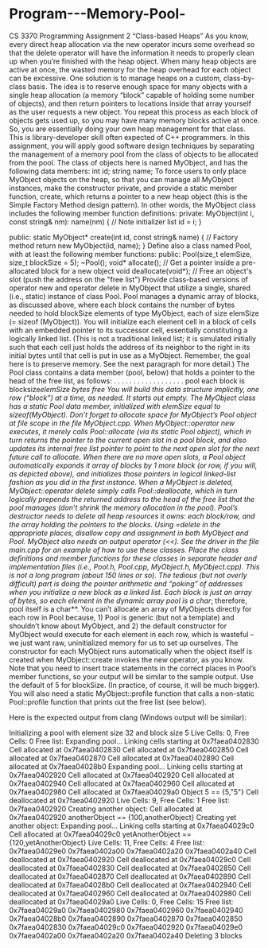 # Program---Memory-Pool-
CS 3370
Programming Assignment 2
“Class-based Heaps”
As you know, every direct heap allocation via the new operator incurs some overhead so that the delete operator
will have the information it needs to properly clean up when you’re finished with the heap object. When many heap
objects are active at once, the wasted memory for the heap overhead for each object can be excessive. One solution is
to manage heaps on a custom, class-by-class basis.
The idea is to reserve enough space for many objects with a single heap allocation (a memory “block” capable of
holding some number of objects), and then return pointers to locations inside that array yourself as the user requests a
new object. You repeat this process as each block of objects gets used up, so you may have many memory blocks
active at once. So, you are essentially doing your own heap management for that class. This is library-developer skill
often expected of C++ programmers.
In this assignment, you will apply good software design techniques by separating the management of a memory pool
from the class of objects to be allocated from the pool. The class of objects here is named MyObject, and has the
following data members:
 int id;
 string name;
To force users to only place MyObject objects on the heap, so that you can manage all MyObject instances, make
the constructor private, and provide a static member function, create, which returns a pointer to a new heap object
(this is the Simple Factory Method design pattern). In other words, the MyObject class includes the following
member function definitions:
private:
 MyObject(int i, const string& nm): name(nm) { // Note initializer list
 id = i;
 }

public:
 static MyObject* create(int id, const string& name) { // Factory method
 return new MyObject(id, name);
 }
Define also a class named Pool, with at least the following member functions:
public:
 Pool(size_t elemSize, size_t blockSize = 5);
 ~Pool();
 void* allocate(); // Get a pointer inside a pre-allocated block for a new object
 void deallocate(void*); // Free an object's slot (push the address on the "free list")
Provide class-based versions of operator new and operator delete in MyObject that utilize a single,
shared (i.e., static) instance of class Pool. Pool manages a dynamic array of blocks, as discussed above, where each
block contains the number of bytes needed to hold blockSize elements of type MyObject, each of size
elemSize (= sizeof (MyObject)). You will initialize each element cell in a block of cells with an embedded
pointer to its successor cell, essentially constituting a logically linked list. (This is not a traditional linked list; it is
simulated initially such that each cell just holds the address of its neighbor to the right in its initial bytes until that cell
is put in use as a MyObject. Remember, the goal here is to preserve memory. See the next paragraph for more
detail.)
The Pool class contains a data member (pool, below) that holds a pointer to the head of the free list, as follows:
.
.
.
. . .
. . .
. . .
. . .
.
.
.
pool
each block is blocksize*elemSize bytes
free
You will build this data structure implicitly, one row (“block”) at a time, as needed. It starts out empty.
The MyObject class has a static Pool data member, initialized with elemSize equal to sizeof(MyObject).
Don’t forget to allocate space for MyObject’s Pool object at file scope in the file MyObject.cpp. When
MyObject::operator new executes, it merely calls Pool::allocate (via its static Pool object), which in
turn returns the pointer to the current open slot in a pool block, and also updates its internal free list pointer to point to
the next open slot for the next future call to allocate. When there are no more open slots, a Pool object
automatically expands it array of blocks by 1 more block (or row, if you will, as depicted above), and initializes those
pointers in logical linked-list fashion as you did in the first instance.
When a MyObject is deleted, MyObject::operator delete simply calls Pool::deallocate, which in
turn logically prepends the returned address to the head of the free list that the pool manages (don’t shrink the memory
allocation in the pool). Pool’s destructor needs to delete all heap resources it owns: each block/row, and the array
holding the pointers to the blocks. Using =delete in the appropriate places, disallow copy and assignment in both
MyObject and Pool. MyObject also needs an output operator (<<). See the driver in the file main.cpp for an
example of how to use these classes. Place the class definitions and member functions for these classes in separate
header and implementation files (i.e., Pool.h, Pool.cpp, MyObject.h, MyObject.cpp).
This is not a long program (about 150 lines or so). The tedious (but not overly difficult) part is doing the pointer
arithmetic and “poking” of addresses when you initialize a new block as a linked list. Each block is just an array of
bytes, so each element in the dynamic array pool is a char*; therefore, pool itself is a char**. You can’t allocate
an array of MyObjects directly for each row in Pool because, 1) Pool is generic (but not a template) and shouldn’t
know about MyObject, and 2) the default constructor for MyObject would execute for each element in each row,
which is wasteful – we just want raw, uninitialized memory for us to set up ourselves. The constructor for each
MyObject runs automatically when the object itself is created when MyObject::create invokes the new
operator, as you know.
Note that you need to insert trace statements in the correct places in Pool’s member functions, so your output will be
similar to the sample output. Use the default of 5 for blockSize. (In practice, of course, it will be much bigger). You
will also need a static MyObject::profile function that calls a non-static Pool::profile function that prints out
the free list (see below).


Here is the expected output from clang (Windows output will be similar):

  Initializing a pool with element size 32 and block size 5
  Live Cells: 0, Free Cells: 0
  Free list:
  Expanding pool...
  Linking cells starting at 0x7faea0402830
  Cell allocated at 0x7faea0402830
  Cell allocated at 0x7faea0402850
  Cell allocated at 0x7faea0402870
  Cell allocated at 0x7faea0402890
  Cell allocated at 0x7faea04028b0
  Expanding pool...
  Linking cells starting at 0x7faea0402920
  Cell allocated at 0x7faea0402920
  Cell allocated at 0x7faea0402940
  Cell allocated at 0x7faea0402960
  Cell allocated at 0x7faea0402980
  Cell allocated at 0x7faea04029a0
  Object 5 == {5,"5"}
  Cell deallocated at 0x7faea0402920
  Live Cells: 9, Free Cells: 1
  Free list:
  0x7faea0402920
  Creating another object:
  Cell allocated at 0x7faea0402920
  anotherObject == {100,anotherObject}
  Creating yet another object:
  Expanding pool...
  Linking cells starting at 0x7faea04029c0
  Cell allocated at 0x7faea04029c0
  yetAnotherObject == {120,yetAnotherObject}
  Live Cells: 11, Free Cells: 4
  Free list:
  0x7faea04029e0
  0x7faea0402a00
  0x7faea0402a20
  0x7faea0402a40
  Cell deallocated at 0x7faea0402920
  Cell deallocated at 0x7faea04029c0
  Cell deallocated at 0x7faea0402830
  Cell deallocated at 0x7faea0402850
  Cell deallocated at 0x7faea0402870
  Cell deallocated at 0x7faea0402890
  Cell deallocated at 0x7faea04028b0
  Cell deallocated at 0x7faea0402940
  Cell deallocated at 0x7faea0402960
  Cell deallocated at 0x7faea0402980
  Cell deallocated at 0x7faea04029a0
  Live Cells: 0, Free Cells: 15
  Free list:
  0x7faea04029a0
  0x7faea0402980
  0x7faea0402960
  0x7faea0402940
  0x7faea04028b0
  0x7faea0402890
  0x7faea0402870
  0x7faea0402850
  0x7faea0402830
  0x7faea04029c0
  0x7faea0402920
  0x7faea04029e0
  0x7faea0402a00
  0x7faea0402a20
  0x7faea0402a40
  Deleting 3 blocks

